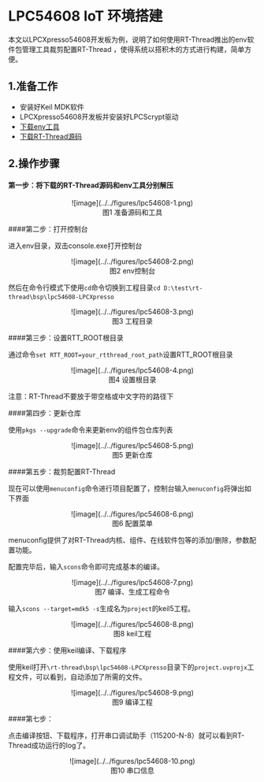# LPC54608 IoT 环境搭建  #

本文以LPCXpresso54608开发板为例，说明了如何使用RT-Thread推出的env软件包管理工具裁剪配置RT-Thread ，使得系统以搭积木的方式进行构建，简单方便。

## 1.准备工作

- 安装好Keil MDK软件
- LPCXpresso54608开发板并安装好LPCScrypt驱动
- [下载env工具](http://www.rt-thread.org/page/download.html)
- [下载RT-Thread源码](https://github.com/RT-Thread/rt-thread)

## 2.操作步骤


#### 第一步：将下载的RT-Thread源码和env工具分别解压

<center> ![image](../../figures/lpc54608-1.png) </center >  
<center> 图1 准备源码和工具</center >

####第二步：打开控制台

进入env目录，双击console.exe打开控制台

<center> ![image](../../figures/lpc54608-2.png) </center >  
<center> 图2 env控制台</center >

然后在命令行模式下使用`cd`命令切换到工程目录`cd D:\test\rt-thread\bsp\lpc54608-LPCXpresso`

<center> ![image](../../figures/lpc54608-3.png) </center >  
<center> 图3 工程目录</center >

####第三步：设置RTT_ROOT根目录

通过命令`set RTT_ROOT=your_rtthread_root_path`设置RTT_ROOT根目录

<center> ![image](../../figures/lpc54608-4.png) </center >  
<center> 图4 设置根目录</center >

注意：RT-Thread不要放于带空格或中文字符的路径下

####第四步：更新仓库

使用`pkgs --upgrade`命令来更新env的组件包仓库列表

<center> ![image](../../figures/lpc54608-5.png) </center >  
<center> 图5 更新仓库</center >

####第五步：裁剪配置RT-Thread

现在可以使用`menuconfig`命令进行项目配置了，控制台输入`menuconfig`将弹出如下界面

<center> ![image](../../figures/lpc54608-6.png) </center >  
<center> 图6 配置菜单</center >

menuconfig提供了对RT-Thread内核、组件、在线软件包等的添加/删除，参数配置功能。

配置完毕后，输入`scons`命令即可完成基本的编译。

<center> ![image](../../figures/lpc54608-7.png) </center >  
<center> 图7 编译、生成工程命令</center >

输入`scons --target=mdk5 -s`生成名为`project`的keil5工程。

<center> ![image](../../figures/lpc54608-8.png) </center >  
<center> 图8 keil工程</center >

####第六步：使用keil编译、下载程序

使用keil打开`\rt-thread\bsp\lpc54608-LPCXpresso`目录下的`project.uvprojx`工程文件，可以看到，自动添加了所需的文件。

<center> ![image](../../figures/lpc54608-9.png) </center >  
<center> 图9 编译工程</center >

####第七步：

点击编译按钮、下载程序，打开串口调试助手（115200-N-8）就可以看到RT-Thread成功运行的log了。

<center> ![image](../../figures/lpc54608-10.png) </center >  
<center> 图10 串口信息</center >
